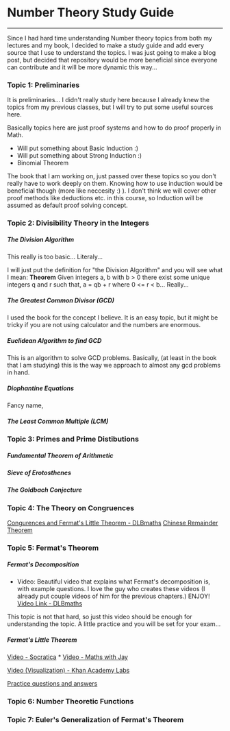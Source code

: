 # Number Theory Study Guide
---
Since I had hard time understanding Number theory topics from both my lectures and my book, I decided to make a study guide and add every source that I use to understand the topics. I was just going to make a blog post, but decided that repository would be more beneficial since everyone can contribute and it will be more dynamic this way...

### Topic 1: Preliminaries
It is preliminaries... I didn't really study here because I already knew the topics from my previous classes, but I will try to put some useful sources here.

Basically topics here are just proof systems and how to do proof properly in Math.

- Will put something about Basic Induction :)
- Will put something about Strong Induction :)
- Binomial Theorem

The book that I am working on, just passed over these topics so you don't really have to work deeply on them. Knowing how to use induction would be beneficial though (more like neccesity :) ). I don't think we will cover other proof methods like deductions etc. in this course, so Induction will be assumed as default proof solving concept.

### Topic 2: Divisibility Theory in the Integers
##### The Division Algorithm
This really is too basic... Literaly... 

I will just put the definition for "the Division Algorithm" and you will see what I mean:
**Theorem** Given integers a, b with b > 0 there exist some unique integers q and r such that,
a = qb + r where 0 <= r < b... Really...

##### The Greatest Common Divisor (GCD)
I used the book for the concept I believe. It is an easy topic, but it might be tricky if you are not using calculator and the numbers are enormous.

##### Euclidean Algorithm to find GCD
This is an algorithm to solve GCD problems. Basically, (at least in the book that I am studying) this is the way we approach to almost any gcd problems in hand.

##### Diophantine Equations
Fancy name,

##### The Least Common Multiple (LCM)


### Topic 3: Primes and Prime Distibutions

##### Fundamental Theorem of Arithmetic

##### Sieve of Erotosthenes

##### The Goldbach Conjecture

### Topic 4: The Theory on Congruences

[Congurences and Fermat's Little Theorem - DLBmaths](https://www.youtube.com/watch?v=QgPfagOgOAc)
[Chinese Remainder Theorem](https://www.youtube.com/watch?v=ru7mWZJlRQg)

### Topic 5: Fermat's Theorem

##### Fermat's Decomposition
- Video: Beautiful video that explains what Fermat's decomposition is, with example questions. I love the guy who creates these videos (I already put couple videos of him for the previous chapters.) ENJOY! [Video Link - DLBmaths](https://www.youtube.com/watch?v=0a6R8qPZCk4)

This topic is not that hard, so just this video should be enough for understanding the topic. A little practice and you will be set for your exam...

##### Fermat's Little Theorem

[Video - Socratica](https://www.youtube.com/watch?v=w0ZQvZLx2KA) *
[Video - Maths with Jay](https://www.youtube.com/watch?v=pMA-dD-KCWM)

[Video (Visualization) - Khan Academy Labs](https://www.youtube.com/watch?v=OoQ16YCYksw)

[Practice questions and answers](http://www.math.cmu.edu/~mlavrov/arml/15-16/number-theory-09-27-15-solutions.pdf)

### Topic 6: Number Theoretic Functions

### Topic 7: Euler's Generalization of Fermat's Theorem
